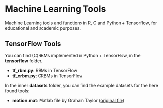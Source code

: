 # Machine Learning Tools

Machine Learning tools and functions in R, C and Python + Tensorflow, for educational and academic purposes.

## TensorFlow Tools

You can find (C)RBMs implemented in Python + TensorFlow, in the **tensorflow** folder.

* **tf_rbm.py**: RBMs in TensorFlow
* **tf_crbm.py**: CRBMs in TensorFlow

In the inner **datasets** folder, you can find the example datasets for the here found tools:

* **motion.mat**: Matlab file by Graham Taylor ([original file](http://www.uoguelph.ca/~gwtaylor/publications/nips2006mhmublv/motion.mat))
